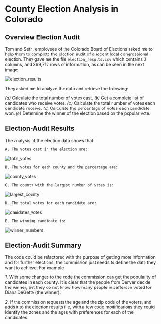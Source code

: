 # County Election Analysis in Colorado

## Overview Election Audit
Tom and Seth, employees of the Colorado Board of Elections asked me to help them to complete the election audit of a recent local congressional election.
They gave me the file `election_results.csv` which contains 3 columns, and 369,712 rows of information, as can be seen in the next image:

![election_results](https://user-images.githubusercontent.com/95454286/150297997-a6767c76-c933-4486-972a-a5e56eb655fb.png)

They asked me to analyze the data and retrieve the following:

*(a)* Calculate the total number of votes cast.
*(b)* Get a complete list of candidates who receive votes.
*(c)* Calculate the total number of votes each candidate receive.
*(d)* Calculate the percentage of votes each candidate won.
*(e)* Determine the winner of the election based on the popular vote.

## Election-Audit Results
The analysis of the election data shows that:

`A. The votes cast in the election are:`

![total_votes](https://user-images.githubusercontent.com/95454286/150297953-c6fc11f2-0752-40c2-9bb6-f0df5d0b3d4e.png)

`B. The votes for each county and the percentage are:` 

![county_votes](https://user-images.githubusercontent.com/95454286/150297685-fdebe4f9-3f9b-404d-8cbc-14334e1bd7ee.png)

`C. The county with the largest number of votes is:` 

![largest_county](https://user-images.githubusercontent.com/95454286/150297700-5a2a38d2-62af-4167-9ca7-5ff184e0932f.png)

`D. The total votes for each candidate are:` 

![canidates_votes](https://user-images.githubusercontent.com/95454286/150297736-38c0ac2d-8628-43ed-9c93-0c8434acdb74.png)

`E. The winning candidate is:`

![winner_numbers](https://user-images.githubusercontent.com/95454286/150297767-636b608b-3403-4425-91b1-cfc0f45a55b5.png)

## Election-Audit Summary

The code could be refactored with the purpose of getting more information and for further elections, the commission just needs to define the data they want to achieve. For example:

*1.* With some changes to the code the commission can get the popularity of candidates in each county. It is clear that the people from Denver decide the winner, but they do not know how many people in Jefferson voted for Diana DeGette (the winner).

*2.* If the commission requests the age and the zip code of the voters, and adds it to the election results file, with a few code modifications they could identify the zones and the ages with preferences for each of the candidates. 


